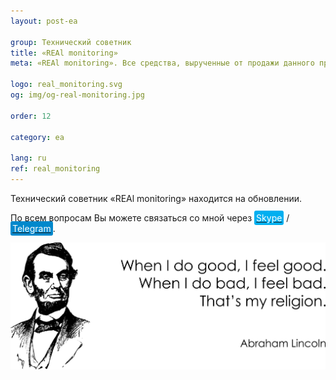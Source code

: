```yaml
---
layout: post-ea

group: Технический советник
title: «REAl monitoring»
meta: «REAl monitoring». Все средства, вырученные от продажи данного продукта, будут направлены на развитие проекта и благотворительность.

logo: real_monitoring.svg
og: img/og-real-monitoring.jpg

order: 12

category: ea

lang: ru
ref: real_monitoring
---
```


Технический советник «REAl monitoring» находится на обновлении.

По всем вопросам Вы можете связаться со мной через <a href="skype:chutkoy89?call" target="_blank"><span style="background-color:#00aff0; color:white; padding:3px; border-radius: 3px">Skype</span></a> / <a href="https://t.me/chutkoy" target="_blank"><span style="background-color:#0088cc; color:white; padding:3px; border-radius: 3px">Telegram</span></a>.

<a data-fancybox="gallery" href="/img/programming/Lincoln.png"><img src="/img/programming/Lincoln.png" alt=""></a>
